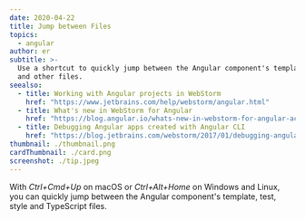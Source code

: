 ```yaml
---
date: 2020-04-22
title: Jump between Files
topics:
  - angular
author: er
subtitle: >-
  Use a shortcut to quickly jump between the Angular component's template, test,
  and other files.
seealso:
  - title: Working with Angular projects in WebStorm
    href: "https://www.jetbrains.com/help/webstorm/angular.html"
  - title: What's new in WebStorm for Angular
    href: "https://blog.angular.io/whats-new-in-webstorm-for-angular-acd804b84ec9"
  - title: Debugging Angular apps created with Angular CLI
    href: "https://blog.jetbrains.com/webstorm/2017/01/debugging-angular-apps/"
thumbnail: ./thumbnail.png
cardThumbnail: ./card.png
screenshot: ./tip.jpeg
---
```


With _Ctrl+Cmd+Up_ on macOS or _Ctrl+Alt+Home_ on Windows and Linux, you can quickly jump between the Angular component's template, test, style and TypeScript files.
